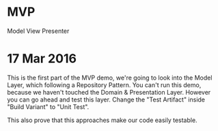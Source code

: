 # MVP
Model View Presenter

17 Mar 2016
===
This is the first part of the MVP demo, we're going to look into the Model Layer, which following a Repository Pattern.
You can't run this demo, because we haven't touched the Domain & Presentation Layer.  However you can go ahead and test
this layer.  Change the "Test Artifact" inside "Build Variant" to "Unit Test".

This also prove that this approaches make our code easily testable.
